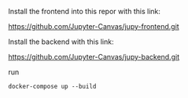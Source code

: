 Install the frontend into this repor with this link:

https://github.com/Jupyter-Canvas/jupy-frontend.git

Install the backend with this link:

https://github.com/Jupyter-Canvas/jupy-backend.git

run 

```docker-compose up --build```